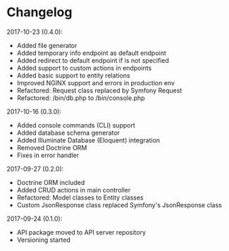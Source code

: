 # Changelog

2017-10-23 (0.4.0):
  - Added file generator
  - Added temporary info endpoint as default endpoint
  - Added redirect to default endpoint if is not specified
  - Added support to custom actions in endpoints
  - Added basic support to entity relations
  - Improved NGINX support and errors in production env
  - Refactored: Request class replaced by Symfony Request
  - Refactored: /bin/db.php to /bin/console.php

2017-10-16 (0.3.0):

 - Added console commands (CLI) support
 - Added database schema generator
 - Added Illuminate Database (Eloquent) integration
 - Removed Doctrine ORM
 - Fixes in error handler

2017-09-27 (0.2.0):

 - Doctrine ORM included
 - Added CRUD actions in main controller
 - Refactored: Model classes to Entity classes
 - Custom JsonResponse class replaced Symfony's JsonResponse class

2017-09-24 (0.1.0):

 - API package moved to API server repository
 - Versioning started
